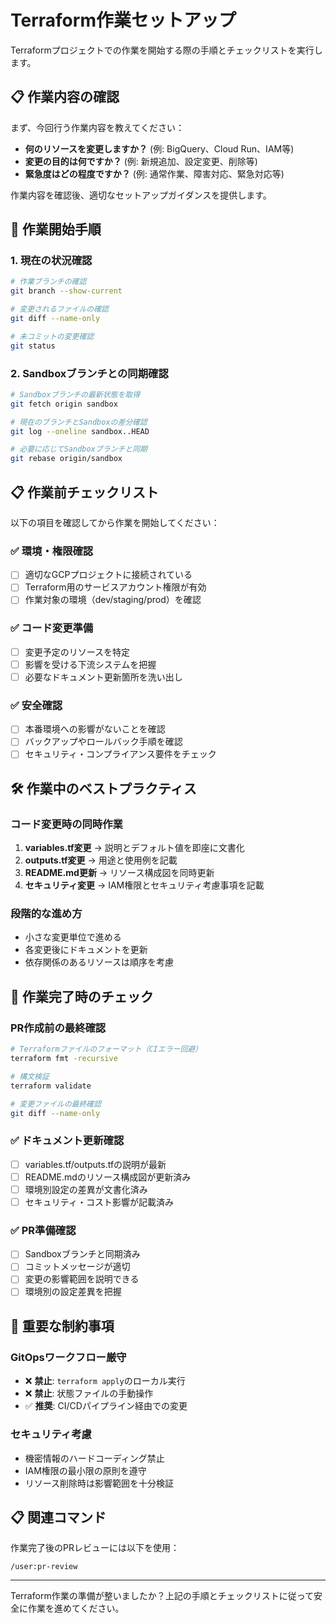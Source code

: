# Terraform作業セットアップ

Terraformプロジェクトでの作業を開始する際の手順とチェックリストを実行します。

## 📋 作業内容の確認

まず、今回行う作業内容を教えてください：

- **何のリソースを変更しますか？** (例: BigQuery、Cloud Run、IAM等)
- **変更の目的は何ですか？** (例: 新規追加、設定変更、削除等)
- **緊急度はどの程度ですか？** (例: 通常作業、障害対応、緊急対応等)

作業内容を確認後、適切なセットアップガイダンスを提供します。

## 🚀 作業開始手順

### 1. 現在の状況確認
```bash
# 作業ブランチの確認
git branch --show-current

# 変更されるファイルの確認
git diff --name-only

# 未コミットの変更確認
git status
```

### 2. Sandboxブランチとの同期確認
```bash
# Sandboxブランチの最新状態を取得
git fetch origin sandbox

# 現在のブランチとSandboxの差分確認
git log --oneline sandbox..HEAD

# 必要に応じてSandboxブランチと同期
git rebase origin/sandbox
```

## 📋 作業前チェックリスト

以下の項目を確認してから作業を開始してください：

### ✅ 環境・権限確認
- [ ] 適切なGCPプロジェクトに接続されている
- [ ] Terraform用のサービスアカウント権限が有効
- [ ] 作業対象の環境（dev/staging/prod）を確認

### ✅ コード変更準備
- [ ] 変更予定のリソースを特定
- [ ] 影響を受ける下流システムを把握
- [ ] 必要なドキュメント更新箇所を洗い出し

### ✅ 安全確認
- [ ] 本番環境への影響がないことを確認
- [ ] バックアップやロールバック手順を確認
- [ ] セキュリティ・コンプライアンス要件をチェック

## 🛠️ 作業中のベストプラクティス

### コード変更時の同時作業
1. **variables.tf変更** → 説明とデフォルト値を即座に文書化
2. **outputs.tf変更** → 用途と使用例を記載
3. **README.md更新** → リソース構成図を同時更新
4. **セキュリティ変更** → IAM権限とセキュリティ考慮事項を記載

### 段階的な進め方
- 小さな変更単位で進める
- 各変更後にドキュメントを更新
- 依存関係のあるリソースは順序を考慮

## 📝 作業完了時のチェック

### PR作成前の最終確認
```bash
# Terraformファイルのフォーマット（CIエラー回避）
terraform fmt -recursive

# 構文検証
terraform validate

# 変更ファイルの最終確認
git diff --name-only
```

### ✅ ドキュメント更新確認
- [ ] variables.tf/outputs.tfの説明が最新
- [ ] README.mdのリソース構成図が更新済み
- [ ] 環境別設定の差異が文書化済み
- [ ] セキュリティ・コスト影響が記載済み

### ✅ PR準備確認
- [ ] Sandboxブランチと同期済み
- [ ] コミットメッセージが適切
- [ ] 変更の影響範囲を説明できる
- [ ] 環境別の設定差異を把握

## 🎯 重要な制約事項

### GitOpsワークフロー厳守
- ❌ **禁止**: `terraform apply`のローカル実行
- ❌ **禁止**: 状態ファイルの手動操作
- ✅ **推奨**: CI/CDパイプライン経由での変更

### セキュリティ考慮
- 機密情報のハードコーディング禁止
- IAM権限の最小限の原則を遵守
- リソース削除時は影響範囲を十分検証

## 📋 関連コマンド

作業完了後のPRレビューには以下を使用：
```
/user:pr-review
```

---

Terraform作業の準備が整いましたか？上記の手順とチェックリストに従って安全に作業を進めてください。
